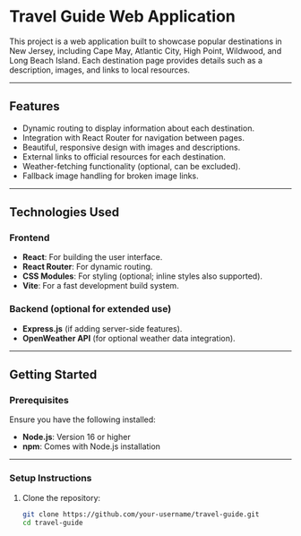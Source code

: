 # **Travel Guide Web Application**

This project is a web application built to showcase popular destinations in New Jersey, including Cape May, Atlantic City, High Point, Wildwood, and Long Beach Island. Each destination page provides details such as a description, images, and links to local resources.

---

## **Features**

- Dynamic routing to display information about each destination.
- Integration with React Router for navigation between pages.
- Beautiful, responsive design with images and descriptions.
- External links to official resources for each destination.
- Weather-fetching functionality (optional, can be excluded).
- Fallback image handling for broken image links.

---

## **Technologies Used**

### **Frontend**
- **React**: For building the user interface.
- **React Router**: For dynamic routing.
- **CSS Modules**: For styling (optional; inline styles also supported).
- **Vite**: For a fast development build system.

### **Backend (optional for extended use)**
- **Express.js** (if adding server-side features).
- **OpenWeather API** (for optional weather data integration).

---

## **Getting Started**

### **Prerequisites**
Ensure you have the following installed:
- **Node.js**: Version 16 or higher
- **npm**: Comes with Node.js installation

---

### **Setup Instructions**

1. Clone the repository:
   ```bash
   git clone https://github.com/your-username/travel-guide.git
   cd travel-guide
